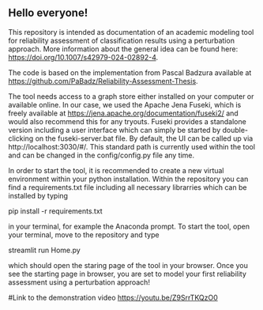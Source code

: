 ## Hello everyone! 

This repository is intended as documentation of an academic modeling tool for reliability assessment of classification results using a perturbation approach. More information about the general idea can be found here: https://doi.org/10.1007/s42979-024-02892-4.

The code is based on the implementation from Pascal Badzura available at https://github.com/PaBadz/Reliability-Assessment-Thesis.

The tool needs access to a graph store either installed on your computer or available online. 
In our case, we used the Apache Jena Fuseki, which is freely available at https://jena.apache.org/documentation/fuseki2/ and would also recommend this for any tryouts.
Fuseki provides a standalone version including a user interface which can simply be started by double-clicking  on the fuseki-server.bat file.
By default, the UI can be called up via http://localhost:3030/#/. 
This standard path is currently used within the tool and can be changed in the config/config.py file any time. 

In order to start the tool, it is recommended to create a new virtual environment within your python installation.
Within the repository you can find a requirements.txt file including all necessary librarries which can be installed by typing 

pip install -r requirements.txt 

in your terminal, for example the Anaconda prompt.
To start the tool, open your terminal, move to the repository and type 

streamlit run Home.py

which should open the staring page of the tool in your browser. 
Once you see the starting page in browser, you are set to model your first reliability assessment using a perturbation approach! 

#Link to the demonstration video 
https://youtu.be/Z9SrrTKQzO0




